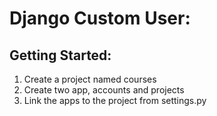 # Django Custom User:

## Getting Started:
1.  Create a project named courses
2.  Create two app, accounts and projects
3.  Link the apps to the project from settings.py
